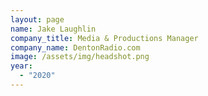 ```yaml
---
layout: page
name: Jake Laughlin
company_title: Media & Productions Manager
company_name: DentonRadio.com
image: /assets/img/headshot.png
year:
  - "2020"
---
```

